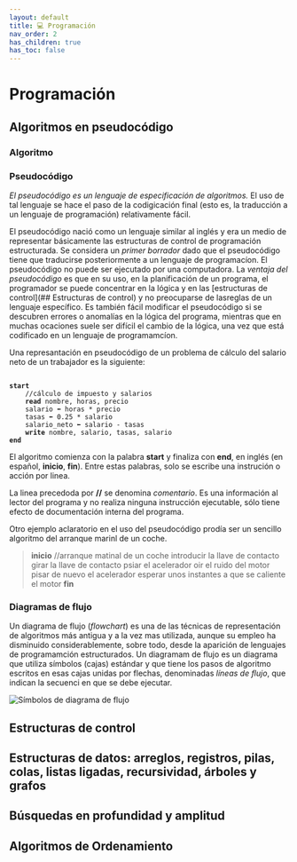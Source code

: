 ```yaml
---
layout: default
title: 💻 Programación
nav_order: 2
has_children: true
has_toc: false
---
```



# Programación

## Algoritmos en pseudocódigo
### Algoritmo
### Pseudocódigo
*El pseudocódigo es un lenguaje de especificación de algoritmos.* El uso de tal lenguaje se hace el paso de la codigicación final (esto es, la traducción a un lenguaje de programación) relativamente fácil.

El pseudocódigo nació como un lenguaje similar al inglés y era un medio de representar básicamente las estructuras de control de programación estructurada. Se considera un *primer borrador* dado que el pseudocódigo tiene que traducirse posteriormente a un lenguaje de programacíon. El pseudocódigo no puede ser ejecutado por una computadora. La *ventaja del pseudocódigo* es que en su uso, en la planificación de un programa, el programador se puede concentrar en la lógica y en las [estructuras de control](## Estructuras de control) y no preocuparse de lasreglas de un lenguaje específico. Es también fácil modificar el pseudocódigo si se descubren errores o anomalías en la lógica del programa,  mientras que en muchas ocaciones suele ser difícil el cambio de la lógica, una vez que está codificado en un lenguaje de programamcíon.

Una represantación en pseudocódigo de un problema de cálculo del salario neto de un trabajador es la siguiente:

<pre><code>
<b>start</b>
	//cálculo de impuesto y salarios
	<b>read</b> nombre, horas, precio
	salario ⬅️ horas * precio
	tasas ⬅️ 0.25 * salario
	salario_neto ⬅️ salario - tasas
	<b>write</b> nombre, salario, tasas, salario
<b>end</b>
</code></pre>

El algoritmo comienza con la palabra **start** y finaliza con **end**, en inglés (en español, **inicio**, **fin**).  Entre estas palabras, solo se escribe una instrución o acción por linea.

La linea precedoda por **//** se denomina *comentario*. Es una información al lector del programa y no realiza ninguna instrucción ejecutable, sólo tiene efecto de documentación interna del programa.

Otro ejemplo aclaratorio en el uso del pseudocódigo prodía ser un sencillo algoritmo del arranque marinl de un coche.

>**inicio**
	//arranque matinal de un coche
	introducir la llave de contacto
	girar la llave de contacto
	psiar el acelerador
	oir el ruido del motor
	pisar de nuevo el acelerador
	esperar unos instantes a que se caliente el motor
**fin**

### Diagramas de flujo

Un diagrama de flujo (*flowchart*) es una de las técnicas  de representación de algoritmos más antigua y a la vez mas utilizada, aunque su empleo ha disminuido considerablemente, sobre todo, desde la aparición de lenguajes de programamción estructurados. Un diagramam de flujo es un diagrama que utiliza símbolos (cajas) estándar y que tiene los pasos de algoritmo escritos en esas cajas unidas por flechas, denominadas *líneas de flujo*, que indican la secuenci en que se debe ejecutar.

![Símbolos de diagrama de flujo](/Inteligencia-Artifical/docs/programacion/img/1.png)

## Estructuras  de control

## Estructuras de datos: arreglos, registros, pilas, colas, listas ligadas, recursividad, árboles y grafos

## Búsquedas en profundidad y amplitud

## Algoritmos de Ordenamiento

